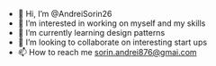 - 👋 Hi, I’m @AndreiSorin26
- 👀 I’m interested in working on myself and my skills
- 🌱 I’m currently learning design patterns
- 💞️ I’m looking to collaborate on interesting start ups
- 📫 How to reach me sorin.andrei876@gmai.com

<!---
AndreiSorin26/AndreiSorin26 is a ✨ special ✨ repository because its `README.md` (this file) appears on your GitHub profile.
You can click the Preview link to take a look at your changes.
--->
